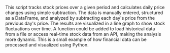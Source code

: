 This script tracks stock prices over a given period and calculates daily price changes using simple subtraction. The data is manually entered, structured as a DataFrame, and analyzed by subtracting each day's price from the previous day's price. The results are visualized in a line graph to show stock fluctuations over time. A function could be added to load historical data from a file or access real-time stock data from an API, making the analysis more dynamic. This is a small example of how financial data can be processed and visualized using Python.
